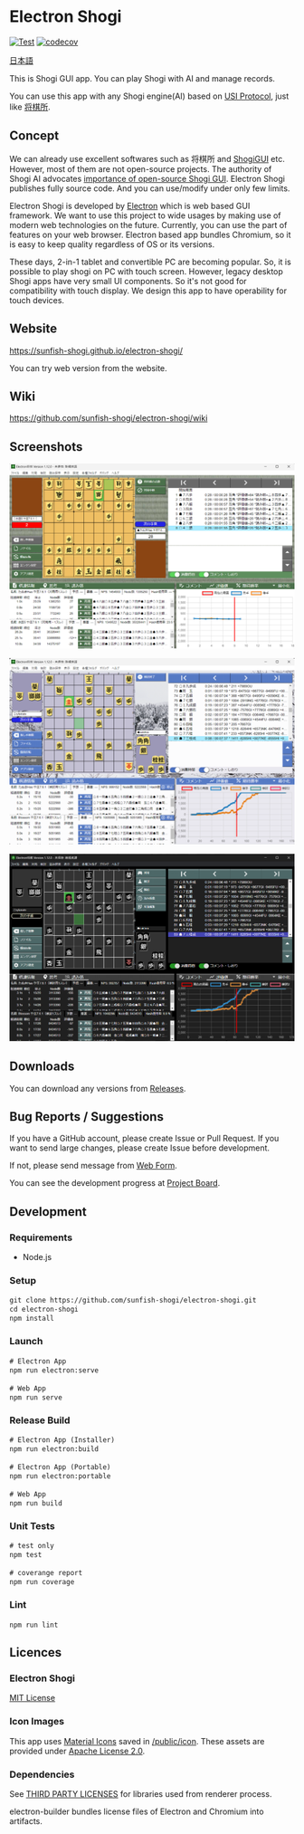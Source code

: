 # Electron Shogi

[![Test](https://github.com/sunfish-shogi/electron-shogi/actions/workflows/test.yml/badge.svg?branch=main&event=push)](https://github.com/sunfish-shogi/electron-shogi/actions/workflows/test.yml)
[![codecov](https://codecov.io/gh/sunfish-shogi/electron-shogi/branch/main/graph/badge.svg?token=TLSQXAIJFY)](https://codecov.io/gh/sunfish-shogi/electron-shogi)

[日本語](./README.md)

This is Shogi GUI app.
You can play Shogi with AI and manage records.

You can use this app with any Shogi engine(AI) based on [USI Protocol](http://shogidokoro.starfree.jp/usi.html), just like [将棋所](http://shogidokoro.starfree.jp/).

## Concept

We can already use excellent softwares such as 将棋所 and [ShogiGUI](http://shogigui.siganus.com/) etc.
However, most of them are not open-source projects.
The authority of Shogi AI advocates [importance of open-source Shogi GUI](https://yaneuraou.yaneu.com/2022/01/15/new-gui-for-shogi-is-needed-to-improve-the-usi-protocol/).
Electron Shogi publishes fully source code. And you can use/modify under only few limits.

Electron Shogi is developed by [Electron](https://www.electronjs.org/) which is web based GUI framework.
We want to use this project to wide usages by making use of modern web technologies on the future.
Currently, you can use the part of features on your web browser.
Electron based app bundles Chromium, so it is easy to keep quality regardless of OS or its versions.

These days, 2-in-1 tablet and convertible PC are becoming popular.
So, it is possible to play shogi on PC with touch screen.
However, legacy desktop Shogi apps have very small UI components. So it's not good for compatibility with touch display.
We design this app to have operability for touch devices.

## Website

https://sunfish-shogi.github.io/electron-shogi/

You can try web version from the website.

## Wiki

https://github.com/sunfish-shogi/electron-shogi/wiki

## Screenshots

![Screenshot1](docs/screenshots/screenshot001.png)

![Screenshot2](docs/screenshots/screenshot002.png)

![Screenshot3](docs/screenshots/screenshot003.png)

## Downloads

You can download any versions from [Releases](https://github.com/sunfish-shogi/electron-shogi/releases).

## Bug Reports / Suggestions

If you have a GitHub account, please create Issue or Pull Request.
If you want to send large changes, please create Issue before development.

If not, please send message from [Web Form](https://form.run/@sunfish-shogi-1650819491).

You can see the development progress at [Project Board](https://github.com/users/sunfish-shogi/projects/1/views/1).

## Development

### Requirements

- Node.js

### Setup

```
git clone https://github.com/sunfish-shogi/electron-shogi.git
cd electron-shogi
npm install
```

### Launch

```
# Electron App
npm run electron:serve

# Web App
npm run serve
```

### Release Build

```
# Electron App (Installer)
npm run electron:build

# Electron App (Portable)
npm run electron:portable

# Web App
npm run build
```

### Unit Tests

```
# test only
npm test

# coverange report
npm run coverage
```

### Lint

```
npm run lint
```

## Licences

### Electron Shogi

[MIT License](LICENSE)

### Icon Images

This app uses [Material Icons](https://google.github.io/material-design-icons/) saved in [/public/icon](https://github.com/sunfish-shogi/electron-shogi/tree/main/public/icon).
These assets are provided under [Apache License 2.0](https://www.apache.org/licenses/LICENSE-2.0.txt).

### Dependencies

See [THIRD PARTY LICENSES](https://sunfish-shogi.github.io/electron-shogi/third-party-licenses.html) for libraries used from renderer process.

electron-builder bundles license files of Electron and Chromium into artifacts.

